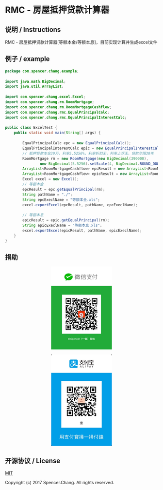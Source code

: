 # RMC - 房屋抵押贷款计算器

## 说明 / Instructions

RMC - 房屋抵押贷款计算器[等额本金/等额本息]，目前实现计算并生成excel文件

## 例子 / example
```java
package com.spencer.chang.example;

import java.math.BigDecimal;
import java.util.ArrayList;

import com.spencer.chang.excel.Excel;
import com.spencer.chang.rm.RoomMortgage;
import com.spencer.chang.rm.RoomMortgageCashflow;
import com.spencer.chang.rmc.EqualPrincipalCalc;
import com.spencer.chang.rmc.EqualPrincipalInterestCalc;

public class ExcelTest {
	public static void main(String[] args) {

		EqualPrincipalCalc epc = new EqualPrincipalCalc();
		EqualPrincipalInterestCalc epic = new EqualPrincipalInterestCalc();
		// 抵押贷款本金39万，利率5.5256%，利率折扣无，利率上浮无，贷款年限30年
		RoomMortgage rm = new RoomMortgage(new BigDecimal(390000),
				new BigDecimal(5.5256).setScale(4, BigDecimal.ROUND_DOWN), null, null, 30);
		ArrayList<RoomMortgageCashflow> epcResult = new ArrayList<RoomMortgageCashflow>();
		ArrayList<RoomMortgageCashflow> epicResult = new ArrayList<RoomMortgageCashflow>();
		Excel excel = new Excel();
		// 等额本金
		epcResult = epc.getEqualPrincipal(rm);
		String pathName = "./";
		String epcExeclName = "等额本金.xls";
		excel.exportExcel(epcResult, pathName, epcExeclName);

		// 等额本息
		epicResult = epic.getEqualPrincipal(rm);
		String epicExeclName = "等额本息.xls";
		excel.exportExcel(epicResult, pathName, epicExeclName);
	}
}
```

## 捐助

<p align="center">
<img src="./resource/IMG_0783.JPG" alt="WeChat" title="WeChat" width="200"/>
</p>
<p align="center">
<img src="./resource/IMG_0784.JPG" alt="AliPay" title="AliPay" width="200"/>
</p>


## 开源协议 / License

[MIT](http://opensource.org/licenses/MIT)

Copyright (c) 2017 Spencer.Chang. All rights reserved.

